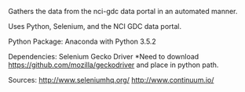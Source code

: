 Gathers the data from the nci-gdc data portal in an automated manner.

Uses Python, Selenium, and the NCI GDC data portal.

Python Package: Anaconda with Python 3.5.2

Dependencies:
Selenium
Gecko Driver
  *Need to download https://github.com/mozilla/geckodriver and place in python path.


Sources:
http://www.seleniumhq.org/
http://www.continuum.io/

